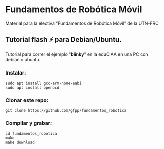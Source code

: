 # Fundamentos de Robótica Móvil
Material para la electiva "Fundamentos de Robótica Móvil" de la UTN-FRC

## Tutorial flash :zap: para Debian/Ubuntu. 
Tutorial para correr el ejemplo "**blinky**" en la eduCIAA en una PC con debian o ubuntu.
### Instalar:
    sudo apt install gcc-arm-none-eabi
    sudo apt install openocd
### Clonar este repo:
    git clone https://github.com/gfpp/fundamentos_robotica
### Compilar y grabar:
    cd fundamentos_robotica
    make 
    make download

 
